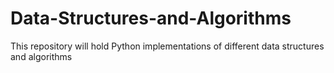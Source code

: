 # Data-Structures-and-Algorithms
This repository will hold Python implementations of different data structures and algorithms
